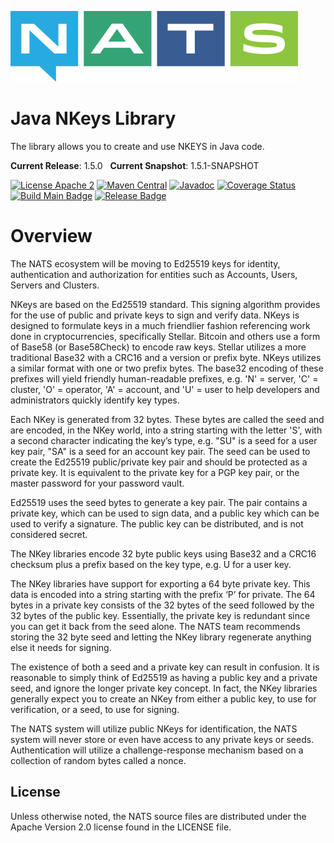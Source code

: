 ![NATS](src/main/javadoc/images/large-logo.png)

# Java NKeys Library

The library allows you to create and use NKEYS in Java code.

**Current Release**: 1.5.0 &nbsp; **Current Snapshot**: 1.5.1-SNAPSHOT

[![License Apache 2](https://img.shields.io/badge/License-Apache2-blue.svg)](https://www.apache.org/licenses/LICENSE-2.0)
[![Maven Central](https://maven-badges.herokuapp.com/maven-central/io.nats/nkeys-java/badge.svg)](https://maven-badges.herokuapp.com/maven-central/io.nats/nkeys-java)
[![Javadoc](http://javadoc.io/badge/io.nats/nkeys-java.svg?branch=main)](http://javadoc.io/doc/io.nats/nkeys-java?branch=main)
[![Coverage Status](https://coveralls.io/repos/github/nats-io/nkeys.java/badge.svg?branch=main)](https://coveralls.io/github/nats-io/nkeys.java?branch=main)
[![Build Main Badge](https://github.com/nats-io/nkeys.java/actions/workflows/build-main.yml/badge.svg?event=push)](https://github.com/nats-io/nkeys.java/actions/workflows/build-main.yml)
[![Release Badge](https://github.com/nats-io/nkeys.java/actions/workflows/build-release.yml/badge.svg?event=release)](https://github.com/nats-io/nkeys.java/actions/workflows/build-release.yml)

# Overview

The NATS ecosystem will be moving to Ed25519 keys for identity,
authentication and authorization for entities such as Accounts, Users,
Servers and Clusters.

NKeys are based on the Ed25519 standard. This signing algorithm provides for
the use of public and private keys to sign and verify data. NKeys is designed
to formulate keys in a much friendlier fashion referencing work done in
cryptocurrencies, specifically Stellar. Bitcoin and others use a form of
Base58 (or Base58Check) to encode raw keys. Stellar utilizes a more
traditional Base32 with a CRC16 and a version or prefix byte. NKeys utilizes
a similar format with one or two prefix bytes. The base32 encoding of these
prefixes will yield friendly human-readable prefixes, e.g. 'N' = server, 'C'
= cluster, 'O' = operator, 'A' = account, and 'U' = user to help developers
and administrators quickly identify key types.

Each NKey is generated from 32 bytes. These bytes are called the seed and are
encoded, in the NKey world, into a string starting with the letter 'S', with
a second character indicating the key’s type, e.g. "SU" is a seed for a user key pair, 
"SA" is a seed for an account key pair. The seed can be used to
create the Ed25519 public/private key pair and should be protected as a private key.
It is equivalent to the private key for a PGP key pair, or the master password for your password vault.

Ed25519 uses the seed bytes to generate a key pair. The pair contains a
private key, which can be used to sign data, and a public key which can be
used to verify a signature. The public key can be distributed, and is not
considered secret.

The NKey libraries encode 32 byte public keys using Base32 and a CRC16
checksum plus a prefix based on the key type, e.g. U for a user key.

The NKey libraries have support for exporting a 64 byte private key. This
data is encoded into a string starting with the prefix ‘P’ for private. The
64 bytes in a private key consists of the 32 bytes of the seed followed by
the 32 bytes of the public key. Essentially, the private key is redundant since
you can get it back from the seed alone. The NATS team recommends storing the 32
byte seed and letting the NKey library regenerate anything else it needs for signing.

The existence of both a seed and a private key can result in confusion. It is
reasonable to simply think of Ed25519 as having a public key and a private
seed, and ignore the longer private key concept. In fact, the NKey libraries
generally expect you to create an NKey from either a public key, to use for
verification, or a seed, to use for signing.

The NATS system will utilize public NKeys for identification, the NATS system
will never store or even have access to any private keys or seeds.
Authentication will utilize a challenge-response mechanism based on a
collection of random bytes called a nonce.


## License

Unless otherwise noted, the NATS source files are distributed
under the Apache Version 2.0 license found in the LICENSE file.

